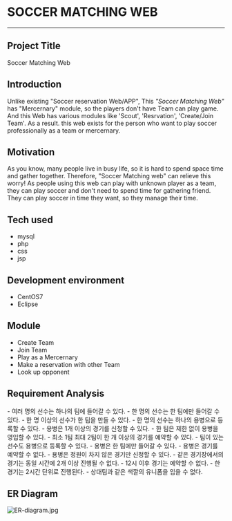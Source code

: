 # SOCCER MATCHING WEB
- - -
## Project Title
Soccer Matching Web

## Introduction
Unlike existing "Soccer reservation Web/APP", 
This *"Soccer Matching Web"* has "Mercernary" module, so the players don't have Team can play game.
And this Web has various modules like 'Scout', 'Resrvation', 'Create/Join Team'.
As a result. this web exists for the person who want to play soccer professionally as a team or mercernary.

## Motivation
As you know, many people live in  busy life, so it is hard to spend space time and gather together.
Therefore, "Soccer Matching web" can relieve this worry!
As people using this web can play with unknown player as a team, they can play soccer and don't need to spend time for gathering friend.
They can play soccer in time they want, so they manage their time.

## Tech used
- mysql
- php
- css
- jsp

## Development environment
- CentOS7
- Eclipse

## Module
- Create Team
- Join Team
- Play as a Mercernary
- Make a reservation with other Team
- Look up opponent

## Requirement Analysis
<JOIN>
- 여러 명의 선수는 하나의 팀에 들어갈 수 있다.
- 한 명의 선수는 한 팀에만 들어갈 수 있다.
<CREATE>
- 한 명 이상의 선수가 한 팀을 만들 수 있다.
<ENROLL>
- 한 명의 선수는 하나의 용병으로 등록할 수 있다.
<APPLY>
- 용병은 1개 이상의 경기를 신청할 수 있다.
<SCOUT>
- 한 팀은 제한 없이 용병을 영입할 수 있다.
<RESERVATION>
- 최소 1팀 최대 2팀이 한 개 이상의 경기를 예약할 수 있다.
<exp>
- 팀이 있는 선수도 용병으로 등록할 수 있다.
- 용병은 한 팀에만 들어갈 수 있다.
- 용병은 경기를 예약할 수 없다.
- 용병은 정원이 차지 않은 경기만 신청할 수 있다.
- 같은 경기장에서의 경기는 동일 시간에 2개 이상 진행될 수 없다.
- 12시 이후 경기는 예약할 수 없다.
- 한 경기는 2시간 단위로 진행된다.
- 상대팀과 같은 색깔의 유니폼을 입을 수 없다.
  
## ER Diagram
![ER-diagram.jpg](C:\Users\박신형\Documents\database/ER-diagram.jpg)
